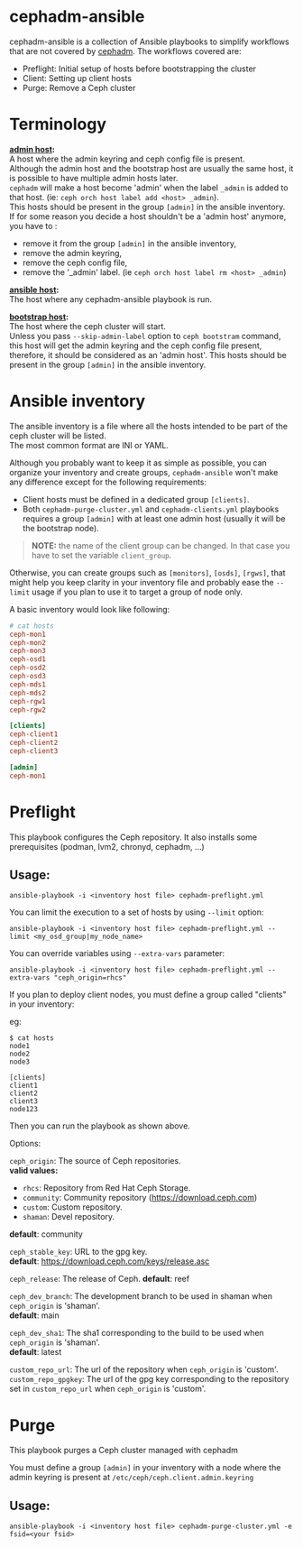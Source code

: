 # cephadm-ansible

cephadm-ansible is a collection of Ansible playbooks to simplify
workflows that are not covered by [cephadm]. The workflows covered
are:

* Preflight: Initial setup of hosts before bootstrapping the cluster
* Client: Setting up client hosts
* Purge: Remove a Ceph cluster


# Terminology
**<ins>admin host</ins>:**\
A host where the admin keyring and ceph config file is present.\
Although the admin host and the bootstrap host are usually the same host, it is possible to have multiple admin hosts later.\
`cephadm` will make a host become 'admin' when the label `_admin` is added to that host. (ie: `ceph orch host label add <host> _admin`).\
This hosts should be present in the group `[admin]` in the ansible inventory.\
If for some reason you decide a host shouldn't be a 'admin host' anymore, you have to :

* remove it from the group `[admin]` in the ansible inventory,
* remove the admin keyring,
* remove the ceph config file,
* remove the '_admin' label. (ie `ceph orch host label rm <host> _admin`)


**<ins>ansible host</ins>:**\
The host where any cephadm-ansible playbook is run.

**<ins>bootstrap host</ins>:**\
The host where the ceph cluster will start.\
Unless you pass `--skip-admin-label` option to `ceph bootstram` command, this host will get the admin keyring and the ceph config file present, therefore, it should be considered as an 'admin host'.
This hosts should be present in the group `[admin]` in the ansible inventory.


# Ansible inventory
The ansible inventory is a file where all the hosts intended to be part of the ceph cluster will be listed.\
The most common format are INI or YAML.

Although you probably want to keep it as simple as possible, you can organize your inventory and create groups, `cephadm-ansible` won't make any difference except for the following requirements:

* Client hosts must be defined in a dedicated group `[clients]`.
* Both `cephadm-purge-cluster.yml` and `cephadm-clients.yml` playbooks requires a group `[admin]` with at least one admin host (usually it will be the bootstrap node).

> **__NOTE:__** the name of the client group can be changed. In that case you have to set the variable `client_group`.

Otherwise, you can create groups such as `[monitors]`, `[osds]`, `[rgws]`, that might help you keep clarity in your inventory file and probably ease the `--limit` usage if you plan to use it to target a group of node only.

A basic inventory would look like following:

```ini
# cat hosts
ceph-mon1
ceph-mon2
ceph-mon3
ceph-osd1
ceph-osd2
ceph-osd3
ceph-mds1
ceph-mds2
ceph-rgw1
ceph-rgw2

[clients]
ceph-client1
ceph-client2
ceph-client3

[admin]
ceph-mon1
```


# Preflight

This playbook configures the Ceph repository.
It also installs some prerequisites (podman, lvm2, chronyd, cephadm, ...)

## Usage:

```
ansible-playbook -i <inventory host file> cephadm-preflight.yml
```

You can limit the execution to a set of hosts by using `--limit` option:

```
ansible-playbook -i <inventory host file> cephadm-preflight.yml --limit <my_osd_group|my_node_name>
```

You can override variables using `--extra-vars` parameter:

```
ansible-playbook -i <inventory host file> cephadm-preflight.yml --extra-vars "ceph_origin=rhcs"
```

If you plan to deploy client nodes, you must define a group called "clients" in your inventory:

eg:

```
$ cat hosts
node1
node2
node3

[clients]
client1
client2
client3
node123
```

Then you can run the playbook as shown above.

Options:

`ceph_origin`: The source of Ceph repositories.\
**valid values:**

* `rhcs`: Repository from Red Hat Ceph Storage.
* `community`: Community repository (https://download.ceph.com)
* `custom`: Custom repository.
* `shaman`: Devel repository.

**default**: community

`ceph_stable_key`: URL to the gpg key.\
**default**: https://download.ceph.com/keys/release.asc

`ceph_release`: The release of Ceph.
**default**: reef

`ceph_dev_branch`: The development branch to be used in shaman when `ceph_origin` is 'shaman'.\
**default**: main

`ceph_dev_sha1`: The sha1 corresponding to the build to be used when `ceph_origin` is 'shaman'.\
**default**: latest

`custom_repo_url`: The url of the repository when `ceph_origin` is 'custom'.
`custom_repo_gpgkey`: The url of the gpg key corresponding to the repository set in `custom_repo_url` when `ceph_origin` is 'custom'.

# Purge

This playbook purges a Ceph cluster managed with cephadm

You must define a group `[admin]` in your inventory with a node where
the admin keyring is present at `/etc/ceph/ceph.client.admin.keyring`

## Usage:

```
ansible-playbook -i <inventory host file> cephadm-purge-cluster.yml -e fsid=<your fsid>
```

[cephadm]: https://docs.ceph.com/en/latest/cephadm/
